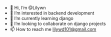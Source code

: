 - 👋 Hi, I’m @Lilywn
- 👀 I’m interested in backend development
- 🌱 I’m currently learning django
- 💞️ I’m looking to collaborate on django projects
- 📫 How to reach me lilywd101@gmail.com

<!---
Lilywn/Lilywn is a ✨ special ✨ repository because its `README.md` (this file) appears on your GitHub profile.
You can click the Preview link to take a look at your changes.
--->
